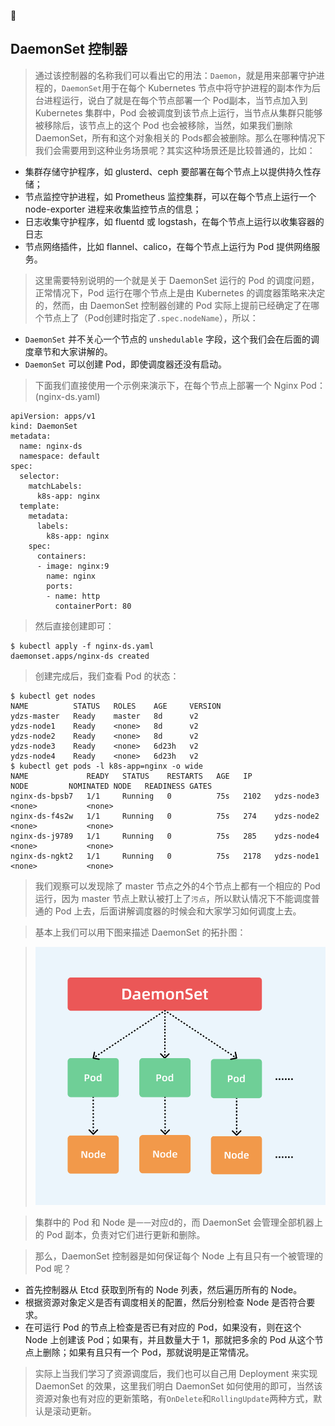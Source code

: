 
## DaemonSet 控制器 

> 通过该控制器的名称我们可以看出它的用法：`Daemon`，就是用来部署守护进程的，`DaemonSet`用于在每个 Kubernetes 节点中将守护进程的副本作为后台进程运行，说白了就是在每个节点部署一个 Pod副本，当节点加入到 Kubernetes 集群中，Pod 会被调度到该节点上运行，当节点从集群只能够被移除后，该节点上的这个 Pod 也会被移除，当然，如果我们删除 DaemonSet，所有和这个对象相关的 Pods都会被删除。那么在哪种情况下我们会需要用到这种业务场景呢？其实这种场景还是比较普通的，比如：

*   集群存储守护程序，如 glusterd、ceph 要部署在每个节点上以提供持久性存储；
*   节点监控守护进程，如 Prometheus 监控集群，可以在每个节点上运行一个 node-exporter 进程来收集监控节点的信息；
*   日志收集守护程序，如 fluentd 或 logstash，在每个节点上运行以收集容器的日志
*   节点网络插件，比如 flannel、calico，在每个节点上运行为 Pod 提供网络服务。

> 这里需要特别说明的一个就是关于 DaemonSet 运行的 Pod 的调度问题，正常情况下，Pod 运行在哪个节点上是由 Kubernetes 的调度器策略来决定的，然而，由 DaemonSet 控制器创建的 Pod 实际上提前已经确定了在哪个节点上了（Pod创建时指定了`.spec.nodeName`），所以：

*   `DaemonSet` 并不关心一个节点的 `unshedulable` 字段，这个我们会在后面的调度章节和大家讲解的。
*   `DaemonSet` 可以创建 Pod，即使调度器还没有启动。

> 下面我们直接使用一个示例来演示下，在每个节点上部署一个 Nginx Pod：(nginx-ds.yaml)

```
apiVersion: apps/v1
kind: DaemonSet
metadata:
  name: nginx-ds
  namespace: default
spec:
  selector:
    matchLabels:
      k8s-app: nginx
  template:
    metadata:
      labels:
        k8s-app: nginx
    spec:
      containers:
      - image: nginx:9
        name: nginx
        ports:
        - name: http
          containerPort: 80
```

> 然后直接创建即可：

```
$ kubectl apply -f nginx-ds.yaml
daemonset.apps/nginx-ds created
```

> 创建完成后，我们查看 Pod 的状态：

```
$ kubectl get nodes
NAME          STATUS   ROLES    AGE     VERSION
ydzs-master   Ready    master   8d      v2
ydzs-node1    Ready    <none>   8d      v2
ydzs-node2    Ready    <none>   8d      v2
ydzs-node3    Ready    <none>   6d23h   v2
ydzs-node4    Ready    <none>   6d23h   v2
$ kubectl get pods -l k8s-app=nginx -o wide
NAME             READY   STATUS    RESTARTS   AGE   IP             NODE         NOMINATED NODE   READINESS GATES
nginx-ds-bpsb7   1/1     Running   0          75s   2102   ydzs-node3   <none>           <none>
nginx-ds-f4s2w   1/1     Running   0          75s   274    ydzs-node2   <none>           <none>
nginx-ds-j9789   1/1     Running   0          75s   285    ydzs-node4   <none>           <none>
nginx-ds-ngkt2   1/1     Running   0          75s   2178   ydzs-node1   <none>           <none>
```

> 我们观察可以发现除了 master 节点之外的4个节点上都有一个相应的 Pod 运行，因为 master 节点上默认被打上了`污点`，所以默认情况下不能调度普通的 Pod 上去，后面讲解调度器的时候会和大家学习如何调度上去。

> 基本上我们可以用下图来描述 DaemonSet 的拓扑图：

> ![DaemonSet](../assets/img/kubernetes_controller/daemonset.png)

> 集群中的 Pod 和 Node 是`一一`对应d的，而 DaemonSet 会管理全部机器上的 Pod 副本，负责对它们进行更新和删除。

> 那么，DaemonSet 控制器是如何保证每个 Node 上有且只有一个被管理的 Pod 呢？

*   首先控制器从 Etcd 获取到所有的 Node 列表，然后遍历所有的 Node。
*   根据资源对象定义是否有调度相关的配置，然后分别检查 Node 是否符合要求。
*   在可运行 Pod 的节点上检查是否已有对应的 Pod，如果没有，则在这个 Node 上创建该 Pod；如果有，并且数量大于 1，那就把多余的 Pod 从这个节点上删除；如果有且只有一个 Pod，那就说明是正常情况。

> 实际上当我们学习了资源调度后，我们也可以自己用 Deployment 来实现 DaemonSet 的效果，这里我们明白 DaemonSet 如何使用的即可，当然该资源对象也有对应的更新策略，有`OnDelete`和`RollingUpdate`两种方式，默认是滚动更新。